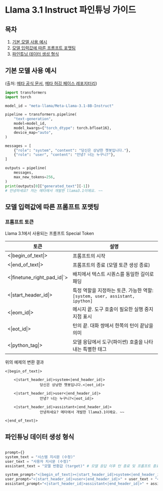 # Llama 3.1 Instruct 파인튜닝 가이드

## 목차
1. [기본 모델 사용 예시](#기본-모델-사용-예시)
2. [모델 입력값에 따른 프롬프트 포맷팅](#모델-입력값에-따른-프롬프트-포맷팅)
3. [파인튜닝 데이터 생성 형식](#파인튜닝-데이터-생성-형식)

## 기본 모델 사용 예시 
(출처: [메타 공식 문서](https://llama.meta.com/docs/model-cards-and-prompt-formats/llama3_1), [메타 허깅 페이스 레포지터리](https://huggingface.co/meta-llama/Meta-Llama-3.1-8B-Instruct))
```python
import transformers
import torch

model_id = "meta-llama/Meta-Llama-3.1-8B-Instruct"

pipeline = transformers.pipeline(
    "text-generation",
    model=model_id,
    model_kwargs={"torch_dtype": torch.bfloat16},
    device_map="auto",
)

messages = [
    {"role": "system", "content": "당신은 상냥한 챗봇입니다."},
    {"role": "user", "content": "안녕? 너는 누구니?"},
]

outputs = pipeline(
    messages,
    max_new_tokens=256,
)
print(outputs[0]["generated_text"][-1])
# 안녕하세요? 저는 메타에서 개발한 llama3.1이에요. ~~
```

## 모델 입력값에 따른 프롬프트 포맷팅

### 프롬프트 토큰

Llama 3.1에서 사용되는 프롬프트 Special Token

| 토큰 | 설명 |
|------|------|
| <\|begin_of_text\|> | 프롬프트의 시작 |
| <\|end_of_text\|> | 프롬프트의 종료 (모델 토큰 생성 종료) |
| <\|finetune_right_pad_id\|`> | 배치에서 텍스트 시퀀스를 동일한 길이로 패딩 |
| <\|start_header_id\|> | 특정 역할을 지정하는 토큰. 가능한 역할: `[system, user, assistant, ipython]` |
| <\|eom_id\|> | 메시지 끝. 도구 호출이 필요한 실행 중지 지점 표시 |
| <\|eot_id\|> | 턴의 끝. 대화 쌍에서 한쪽의 턴이 끝남을 의미 |
| <\|python_tag\|> | 모델 응답에서 도구(파이썬) 호출을 나타내는 특별한 태그 |

위의 예제의 변환 결과

    <|begin_of_text|>

        <|start_header_id|>system<|end_header_id|>
                    당신은 상냥한 챗봇입니다.<|eot_id|>
        
        <|start_header_id|>user<|end_header_id|>
                    안녕? 너는 누구니?<|eot_id|>
        
        <|start_header_id|>assistant<|end_header_id|>
                    안녕하세요? 메타에서 개발한 llama3.1이에요. ~~

    <|end_of_text|>
## 파인튜닝 데이터 생성 형식
```python

prompt={}
system_text = "시스템 지시문 (수정)" 
user_text = "사용자 지시문 (수정)" 
assistant_text = "모델 반환값 (target)" # 모델 응답 이후 턴 종료 및 프롬프트 종료 선언 "<|eot_id|><|end_of_text|>"

system_prompt="<|begin_of_text|><|start_header_id|>system<|end_header_id|>" + system_text + "<|eot_id|>" # 시스템 지시문 이후 턴 종료 선언 "<|eot_id|>"
user_prompt="<|start_header_id|>user<|end_header_id|>" + user_text + "<|eot_id|>" # 사용자 지시문 이후 턴 종료 선언 "<|eot_id|>"
assistant_prompt="<|start_header_id|>assistant<|end_header_id|>" + assistant_text + "<|eot_id|><|end_of_text|>" # 모델 응답 이후 턴 종료 및 프롬프트 종료 선언 "<|eot_id|><|end_of_text|>"

```